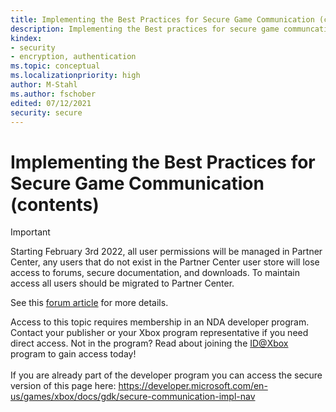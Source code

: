 ```yaml
---
title: Implementing the Best Practices for Secure Game Communication (contents)
description: Implementing the Best practices for secure game communcation.
kindex:
- security
- encryption, authentication
ms.topic: conceptual
ms.localizationpriority: high
author: M-Stahl
ms.author: fschober
edited: 07/12/2021
security: secure
---
```


# Implementing the Best Practices for Secure Game Communication (contents)
> [!IMPORTANT]
> Starting February 3rd 2022, all user permissions will be managed in Partner Center, any users that do not exist in the Partner Center user store will lose access to forums, secure documentation, and downloads. To maintain access all users should be migrated to Partner Center. <p></p>See this <a href="https://forums.xboxlive.com/articles/132187/breaking-change-user-access-for-forums-secure-docu.html">forum article</a> for more details.  

 Access to this topic requires membership in an NDA developer program. Contact your publisher or your Xbox program representative if you need direct access. Not in the program? Read about joining the <a href="https://www.xbox.com/Developers/id">ID@Xbox</a> program to gain access today!  <br/><br/>If you are already part of the developer program you can access the secure version of this page here: <a target="_blank" href="https://developer.microsoft.com/en-us/games/xbox/docs/gdk/secure-communication-impl-nav">https://developer.microsoft.com/en-us/games/xbox/docs/gdk/secure-communication-impl-nav</a>